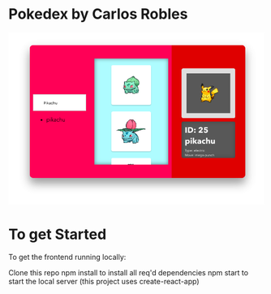# Pokedex by Carlos Robles

![principal](pikachu.png)

# To get Started

To get the frontend running locally:

Clone this repo
npm install to install all req'd dependencies
npm start to start the local server (this project uses create-react-app)
